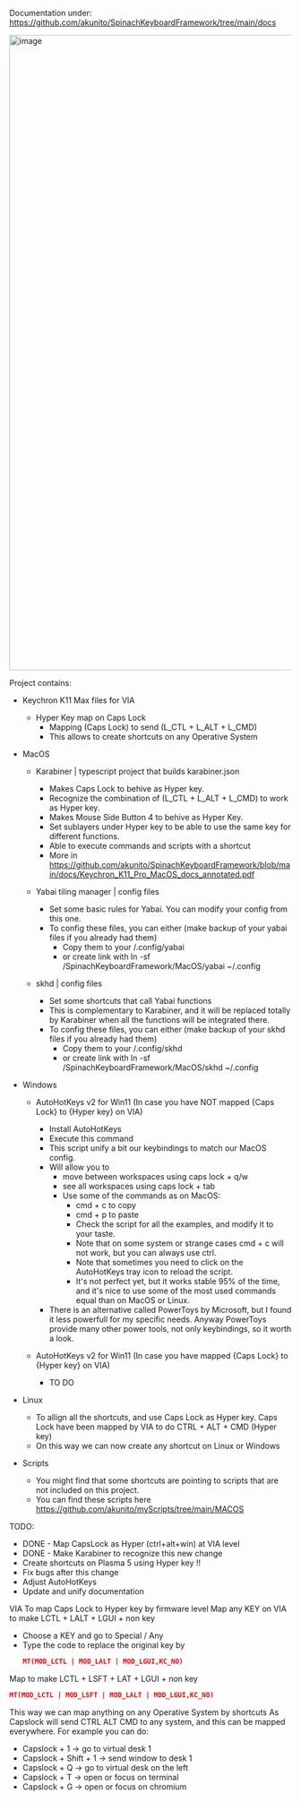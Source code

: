 Documentation under:
https://github.com/akunito/SpinachKeyboardFramework/tree/main/docs

<img width="1135" alt="image" src="https://github.com/akunito/SpinachKeyboardFramework/assets/9993221/717cb4e5-8e10-4f12-940b-2221cf42edd6">


Project contains:
- Keychron K11 Max files for VIA
  - Hyper Key map on Caps Lock
    - Mapping (Caps Lock) to send (L_CTL + L_ALT + L_CMD)
    - This allows to create shortcuts on any Operative System
      
- MacOS
  - Karabiner | typescript project that builds karabiner.json
      - Makes Caps Lock to behive as Hyper key.
      - Recognize the combination of (L_CTL + L_ALT + L_CMD) to work as Hyper key.
      - Makes Mouse Side Button 4 to behive as Hyper Key.
      - Set sublayers under Hyper key to be able to use the same key for different functions.
      - Able to execute commands and scripts with a shortcut
      - More in https://github.com/akunito/SpinachKeyboardFramework/blob/main/docs/Keychron_K11_Pro_MacOS_docs_annotated.pdf
        
  - Yabai tiling manager | config files
      - Set some basic rules for Yabai. You can modify your config from this one.
      - To config these files, you can either (make backup of your yabai files if you already had them)
          - Copy them to your /.config/yabai
          - or create link with ln -sf /SpinachKeyboardFramework/MacOS/yabai ~/.config
       
  - skhd | config files
      - Set some shortcuts that call Yabai functions
      - This is complementary to Karabiner, and it will be replaced totally by Karabiner when all the functions will be integrated there.
      - To config these files, you can either (make backup of your skhd files if you already had them)
          - Copy them to your /.config/skhd
          - or create link with ln -sf /SpinachKeyboardFramework/MacOS/skhd ~/.config
         
- Windows
  - AutoHotKeys v2 for Win11 (In case you have NOT mapped {Caps Lock} to {Hyper key} on VIA)
      - Install AutoHotKeys
      - Execute this command
      - This script unify a bit our keybindings to match our MacOS config.
      - Will allow you to
        - move between workspaces using caps lock + q/w
        - see all workspaces using caps lock + tab
        - Use some of the commands as on MacOS:
          - cmd + c to copy
          - cmd + p to paste
          - Check the script for all the examples, and modify it to your taste.
          - Note that on some system or strange cases cmd + c will not work, but you can always use ctrl.
          - Note that sometimes you need to click on the AutoHotKeys tray icon to reload the script.
          - It's not perfect yet, but it works stable 95% of the time, and it's nice to use some of the most used commands equal than on MacOS or Linux.
      - There is an alternative called PowerToys by Microsoft, but I found it less powerfull for my specific needs. Anyway PowerToys provide many other power tools, not only keybindings, so it worth a look.

  - AutoHotKeys v2 for Win11 (In case you have mapped {Caps Lock} to {Hyper key} on VIA)
    - TO DO
       
- Linux
  - To allign all the shortcuts, and use Caps Lock as Hyper key. Caps Lock have been mapped by VIA to do CTRL + ALT + CMD (Hyper key)
  - On this way we can now create any shortcut on Linux or Windows

- Scripts
  - You might find that some shortcuts are pointing to scripts that are not included on this project.
  - You can find these scripts here https://github.com/akunito/myScripts/tree/main/MACOS 

TODO:
- DONE - Map CapsLock as Hyper (ctrl+alt+win) at VIA level
- DONE - Make Karabiner to recognize this new change
- Create shortcuts on Plasma 5 using Hyper key !!
- Fix bugs after this change
- Adjust AutoHotKeys
- Update and unify documentation


VIA
To map Caps Lock to Hyper key by firmware level
Map any KEY on VIA to make LCTL + LALT + LGUI + non key
- Choose a KEY and go to Special / Any
- Type the code to replace the original key by
  ```json
  MT(MOD_LCTL | MOD_LALT | MOD_LGUI,KC_NO)
  ```
Map to make LCTL + LSFT + LAT + LGUI + non key
  ```json
  MT(MOD_LCTL | MOD_LSFT | MOD_LALT | MOD_LGUI,KC_NO)
  ```

This way we can map anything on any Operative System by shortcuts
As Capslock will send CTRL ALT CMD to any system, and this can be mapped everywhere.
For example you can do:
- Capslock + 1             -> go to virtual desk 1
- Capslock + Shift + 1     -> send window to desk 1
- Capslock + Q             -> go to virtual desk on the left
- Capslock + T             -> open or focus on terminal
- Capslock + G             -> open or focus on chromium
